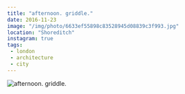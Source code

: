 ```yaml
---
title: "afternoon. griddle."
date: 2016-11-23
image: "/img/photo/6633ef55898c83528945d08839c3f993.jpg"
location: "Shoreditch"
instagram: true
tags:
 - london
 - architecture
 - city
---
```


![afternoon. griddle.](/img/photo/6633ef55898c83528945d08839c3f993.jpg)
